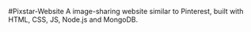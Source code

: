 #Pixstar-Website
A image-sharing website similar to Pinterest, built with HTML, CSS, JS, Node.js and MongoDB.
